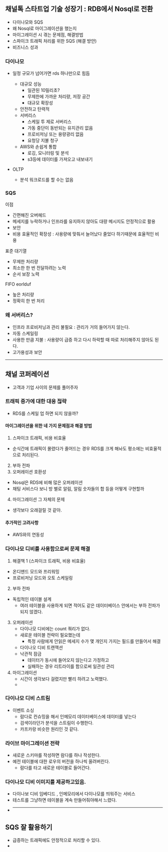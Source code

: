 ## 채널톡 스타트업 기술 성장기 : RDB에서 Nosql로 전환

- 다이나모와 SQS
- 왜 Nosql로 마이그레이션을 했는지
- 마이그레이션 시 겪는 문제점, 해결방법
- 스파이크 트래픽 처리를 위한 SQS (해결 방안)
- 비즈니스 성과

### 다이나모

- 일정 규모가 넘어가면 rds 하나만으로 힘듬

  - 대규모 성능
    - 일관된 10밀리초?
    - 무제한에 가까운 처리량, 저장 공간
    - 대규모 확장성
  - 안전하고 탄력적
  - 서버리스
    - 스케일 투 제로 서버리스
    - 가동 중단이 동반되는 유지관리 없음
    - 프로비저닝 또는 용량광리 없음
    - 요청당 지불 청구
  - AWS와 손쉽게 통합
    - 로깅, 모니터링 및 분석
    - s3등에 데이터를 가져오고 내보내기

- OLTP
  - 분석 워크로드를 할 수는 없음

### SQS

이점

- 간편해진 오버헤드
- 메세지를 누락하거나 인프라를 유지하지 않아도 대량 메시지도 안정적으로 활용
- 보안
- 비용 효율적인 확장성 : 사용량에 맞춰서 늘어났다 줄었다 하기때문에 효율적인 비용

표준 대기열

- 무제한 처리량
- 최소한 한 번 전달하려는 노력
- 순서 보장 노력

FIFO eorlduf

- 높은 처리량
- 정확히 한 번 처리

### 왜 서버리스?

- 인프라 프로비저닝과 관리 불필요 : 관리가 거의 들어가지 않는다.
- 자동 스케일링
- 사용한 만큼 지불 : 사용량이 급증 하고 다시 하락할 때 따로 처리해주지 않아도 된다.
- 고가용성과 보안

---

## 채널 코퍼레이션

- 고객과 기업 사이의 문제를 풀어주자

### 트래픽 증가에 대한 대응 젆략

- RDS를 스케일 업 하면 되지 않을까?

#### 마이그레이션을 위한 네 가지 문제점과 해결 방법

1. 스파이크 트래픽, 비용 비효율

- 순식간에 트래픽이 몰렸다가 줄어드는 경우 RDS를 크게 해놔도 평소에는 비효율적으로 처리된다.

2. 부하 전파
3. 오퍼레이션 호환성

- Nosql은 RDS에 비해 많은 오퍼레이션
- 채팅 서비스다 보니 방 별로 알림, 알림 숫자들의 합 등을 어떻게 구현할까

4. 마이그레이션 그 자체의 문제

- 생각보다 오래걸릴 것 같아.

#### 추가적인 고려사항

- AWS와의 연동성

### 다이나모 디비를 사용함으로써 문제 해결

1. 해결책 1 (스파이크 트래픽, 비용 비효율)

- 온디맨드 모드와 프리워밍
- 프로비저닝 모드와 오토 스케일링

2. 부하 전파

- 독립적인 테이블 설계
  - 여러 테이블을 사용하게 되면 적어도 같은 데이터베이스 안에서는 부하 전파가 되지 않겠다.

3. 오퍼레이션
   - 다이나모 디비에는 count 쿼리가 없다.
   - 새로운 테이블 전략이 필요했는데
     - 특정 사람에게 안읽은 메세지 수가 몇 개인지 가지는 필드를 만들어서 해결
   - 다이나오 디비 트랜잭션
   - 낙관적 잠금
     - 데이터가 동시에 들어오지 않는다고 가정하고
     - 실패하는 경우 리트라이를 함으로써 일관성 관리
4. 마이그레이션
   - 시간이 생각보다 걸렸지만 빨리 하려고 노력했다.
   -

### 다이나모 디비 스트림

- 이벤트 소싱
  - 람다로 컨슈밍을 해서 인메모리 데이터베이스에 데이터를 넣는다
  - 검색이라던가 분석을 스트림이 수행한다.
  - 카프카랑 비슷한 원리인 것 같다.

### 라이브 마이그레이션 전략

- 새로운 스키마를 작성하면 람다를 하나 작성한다.
- 예전 테이블에 대한 로우의 버전을 하나씩 올려버린다.
  - 람다를 타고 새로운 테이블로 들어간다.

### 다이나모 디비 이미지를 제공하고있음.

- 다이나보 디비 임베디드 , 인메모리에서 다이나모를 띄워주는 서비스
- 테스트를 그냥하면 테이블을 계속 만들어줘야해서 느렸다.
- ***

## SQS 잘 활용하기

- 급증하는 트래픽에도 안정적으로 처리할 수 있다.
-
